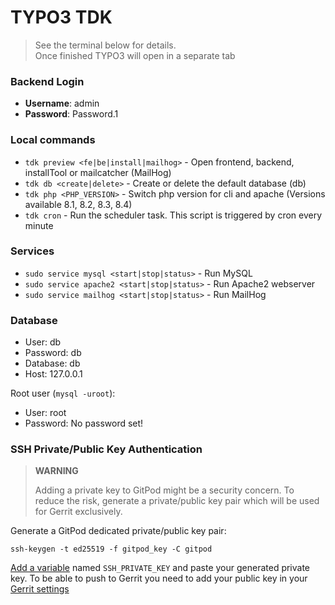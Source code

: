 # TYPO3 TDK

> See the terminal below for details.            
> Once finished TYPO3 will open in a separate tab

### Backend Login

* **Username**: admin
* **Password**: Password.1

### Local commands

* `tdk preview <fe|be|install|mailhog>` - Open frontend, backend, installTool or mailcatcher (MailHog)
* `tdk db <create|delete>` - Create or delete the default database (db)
* `tdk php <PHP_VERSION>` - Switch php version for cli and apache 
  (Versions available 8.1, 8.2, 8.3, 8.4)
* `tdk cron` - Run the scheduler task. This script is triggered by cron every minute

### Services 

* `sudo service mysql <start|stop|status>` - Run MySQL
* `sudo service apache2 <start|stop|status>` - Run Apache2 webserver
* `sudo service mailhog <start|stop|status>` - Run MailHog

### Database

* User: db
* Password: db
* Database: db
* Host: 127.0.0.1

Root user (`mysql -uroot`):
* User: root
* Password: No password set!

### SSH Private/Public Key Authentication

> **WARNING**
>
> Adding a private key to GitPod might be a security concern.
> To reduce the risk, generate a private/public key pair which will be used for Gerrit exclusively.

Generate a GitPod dedicated private/public key pair:

```
ssh-keygen -t ed25519 -f gitpod_key -C gitpod
```

[Add a variable](https://gitpod.io/variables) named `SSH_PRIVATE_KEY` and
paste your generated private key. To be able to push to Gerrit you need to add
your public key in your [Gerrit settings](https://review.typo3.org/settings/#SSHKeys)
